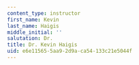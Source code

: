 ```yaml
---
content_type: instructor
first_name: Kevin
last_name: Haigis
middle_initial: ''
salutation: Dr.
title: Dr. Kevin Haigis
uid: e6e11565-5aa9-2d9a-ca54-133c21e5044f
---
```

